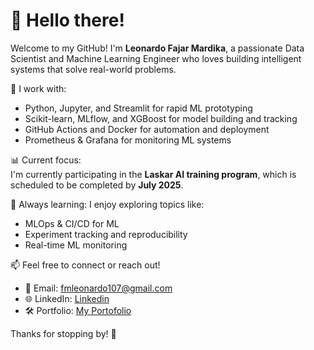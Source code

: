 # 👋 Hello there!

Welcome to my GitHub! I'm **Leonardo Fajar Mardika**, a passionate Data Scientist and Machine Learning Engineer who loves building intelligent systems that solve real-world problems.

🚀 I work with:
- Python, Jupyter, and Streamlit for rapid ML prototyping
- Scikit-learn, MLflow, and XGBoost for model building and tracking
- GitHub Actions and Docker for automation and deployment
- Prometheus & Grafana for monitoring ML systems

📊 Current focus:  
I'm currently participating in the **Laskar AI training program**, which is scheduled to be completed by **July 2025**.


🧠 Always learning:
I enjoy exploring topics like:
- MLOps & CI/CD for ML
- Experiment tracking and reproducibility
- Real-time ML monitoring

📫 Feel free to connect or reach out!
- 📧 Email: fmleonardo107@gmail.com
- 🌐 LinkedIn: [Linkedin](https://www.linkedin.com/in/leonardo-fajar-mardika/)
- 🛠️ Portfolio: [My Portofolio](https://leonardofm73.github.io/)

Thanks for stopping by! 🙌
